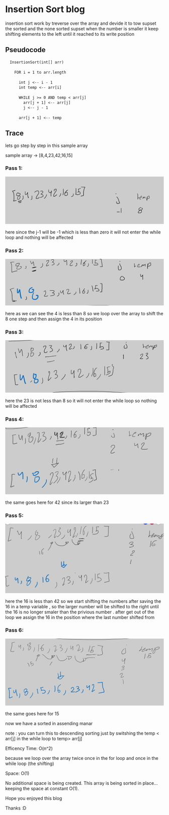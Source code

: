 # Insertion Sort blog 

insertion sort work by treverse over the array and devide it to tow supset the sorted and the none sorted supset 
when the number is smaller it keep shifting elements to the left until it reached to its write position 

## Pseudocode

```
  InsertionSort(int[] arr)

    FOR i = 1 to arr.length

      int j <-- i - 1
      int temp <-- arr[i]

      WHILE j >= 0 AND temp < arr[j]
        arr[j + 1] <-- arr[j]
        j <-- j - 1

      arr[j + 1] <-- temp

```

## Trace
lets go step by step in this sample array 

sample array -> [8,4,23,42,16,15]

### Pass 1:

![](assets/pass1.png)

here since the j-1 will be -1 which is less than zero it will not enter the while loop and nothing will be affected 

### Pass 2:

![](assets/pass2.png)

here as we can see the 4 is less than 8 so we loop over the array to shift the 8 one step and then assign the 4 in its position 

### Pass 3:

![](assets/pass3.png)

here the 23 is not less than 8 so it will not enter the while loop so nothing will be affected 

### Pass 4:

![](assets/pass4.png)

the same goes here for 42 since its larger than 23 

### Pass 5:

![](assets/pass5.png)

here the 16 is less than 42 so we start shifting the numbers after saving the 16 in a temp variable ,
so the larger number will be shifted to the right until the 16 is no longer smaler than the privious number . 
after get out of the loop we assign the 16 in the position where the last number shifted from 

### Pass 6:

![](assets/pass6.png)

the same goes here for 15 

now we have a sorted in assending manar 

note : you can turn this to descending sorting just by switshing the temp < arr[j] in the while loop to temp> arr[j]


Efficency
Time: O(n^2)

because we loop over the array twice once in the for loop and once in the while loop (the shifting)

Space: O(1)

No additional space is being created. This array is being sorted in place…keeping the space at constant O(1).


Hope you enjoyed this blog 

Thanks :D 
